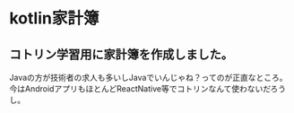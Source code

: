 # kotlin家計簿
## コトリン学習用に家計簿を作成しました。

Javaの方が技術者の求人も多いしJavaでいんじゃね？ってのが正直なところ。
今はAndroidアプリもほとんどReactNative等でコトリンなんて使わないだろうし。